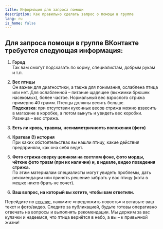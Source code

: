 ```yaml
---
title: Информация для запроса помощи
description: Как правильно сделать запрос о помощи в группе
lang: ru
is_home: false
---
```


## Для запроса помощи в группе ВКонтакте требуется следующая информация:

1. **Город**  
   Так вам смогут подсказать по корму, специалистам, добрым рукам и т.п.

2. **Вес птицы**  
   Он важен для диагностики, а также для понимания, ослаблена птица или нет. Для ослабленной – питание щадящее (выжимки брюшек насекомых), более частое. Нормальный вес взрослого стрижа примерно 40 грамм. Птенцы должны весить больше.  
   **Подсказка**: при отсутствии кухонных весов стрижа можно взвесить в магазине в коробке, а потом вынуть и увидеть вес коробки. Разница – вес стрижа.

3. **Есть ли кровь, травмы, несимметричность положения (фото)**

4. **Краткая (!) история**  
   При каких обстоятельствах вы нашли птицу, какие действия предприняли, как она себя ведет.

5. **Фото стрижа сверху целиком на светлом фоне, фото морды, чёткие фото травм (при их наличии) и, в идеале, видео поведения стрижа.**  
   По этим материалам специалисты могут увидеть проблемы, дать рекомендации или принять решение забрать у вас птицу (кота в мешке никто брать не хочет).

6. **Ваш вопрос, на который вы хотите, чтобы вам ответили.**

Перейдите по [ссылке](https://vk.com/publicswifts), нажмите «предложить новость» и вставьте ваш текст и фото/видео. Следите за публикацией, будьте готовы оперативно отвечать на вопросы и выполнять рекомендации. Мы держим за вас кулачки и надеемся, что птица вернётся в небо, а вы – к привычной жизни!
